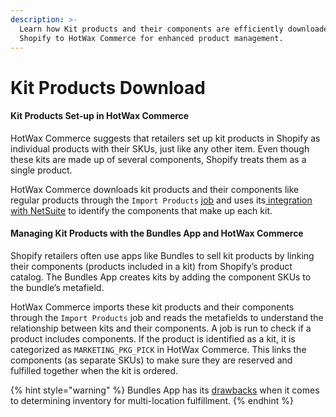 ```yaml
---
description: >-
  Learn how Kit products and their components are efficiently downloaded from
  Shopify to HotWax Commerce for enhanced product management.
---
```


# Kit Products Download

#### Kit Products Set-up in HotWax Commerce

HotWax Commerce suggests that retailers set up kit products in Shopify as individual products with their SKUs, just like any other item. Even though these kits are made up of several components, Shopify treats them as a single product.

HotWax Commerce downloads kit products and their components like regular products through the `Import Products`
[job](https://docs.hotwax.co/documents/learn-shopify/shopify-integration/how-are-products-downloaded-from-shopify-to-hotwax-commerce/product-download) and uses its[ integration with NetSuite](https://docs.hotwax.co/documents/learn-netsuite/integration-flows/kit-products) to identify the components that make up each kit.

#### Managing Kit Products with the Bundles App and HotWax Commerce

Shopify retailers often use apps like Bundles to sell kit products by linking their components (products included in a kit) from Shopify’s product catalog. The Bundles App creates kits by adding the component SKUs to the bundle’s metafield.

HotWax Commerce imports these kit products and their components through the `Import Products` job and reads the metafields to understand the relationship between kits and their components. A job is run to check if a product includes components. If the product is identified as a kit, it is categorized as `MARKETING_PKG_PICK` in HotWax Commerce. This links the components (as separate SKUs) to make sure they are reserved and fulfilled together when the kit is ordered.

{% hint style="warning" %}
Bundles App has its [drawbacks](https://docs.hotwax.co/documents/learn-shopify/additional-resources/kit-products) when it comes to determining inventory for multi-location fulfillment.
{% endhint %}
